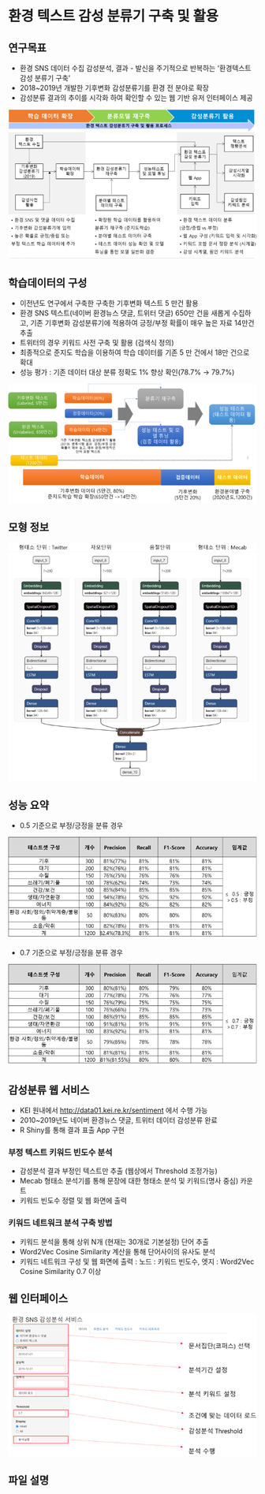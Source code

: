 # 환경 텍스트 감성 분류기 구축 및 활용

## 연구목표
- 환경 SNS 데이터 수집 감성분석, 결과 - 발신을 주기적으로 반복하는 '환경텍스트 감성 분류기 구축'
- 2018~2019년 개발한 기후변화 감성분류기를 환경 전 분야로 확장
- 감성분류 결과의 추이를 시각화 하여 확인할 수 있는 웹 기반 유저 인터페이스 제공 

![](https://github.com/keibigdata/dyjin_2020/blob/master/1_%ED%99%98%EA%B2%BD%20%ED%85%8D%EC%8A%A4%ED%8A%B8_%EA%B0%90%EC%84%B1_%EB%B6%84%EB%A5%98%EA%B8%B0_%EA%B5%AC%EC%B6%95_%EB%B0%8F%20_%ED%99%9C%EC%9A%A9/image/F1.png?raw=true)

## 학습데이터의 구성
- 이전년도 연구에서 구축한 구축한 기후변화 텍스트 5 만건 활용
- 환경 SNS 텍스트(네이버 환경뉴스 댓글, 트위터 댓글) 650만 건을 새롭게 수집하고, 기존 기후변화 감성분류기에 적용하여 긍정/부정 확률이 매우 높은 자료 14만건 추출
- 트위터의 경우 키워드 사전 구축 및 활용 (검색식 정의)
- 최종적으로 준지도 학습을 이용하여 학습 데이터를 기존 5 만 건에서 18만 건으로 확대
- 성능 평가 : 기존 데이터 대상 분류 정확도 1% 향상 확인(78.7% → 79.7%) 

![](https://github.com/keibigdata/dyjin_2020/blob/master/1_%ED%99%98%EA%B2%BD%20%ED%85%8D%EC%8A%A4%ED%8A%B8_%EA%B0%90%EC%84%B1_%EB%B6%84%EB%A5%98%EA%B8%B0_%EA%B5%AC%EC%B6%95_%EB%B0%8F%20_%ED%99%9C%EC%9A%A9/image/F3.png?raw=true)


## 모형 정보

![](https://github.com/keibigdata/dyjin_2020/blob/master/1_%ED%99%98%EA%B2%BD%20%ED%85%8D%EC%8A%A4%ED%8A%B8_%EA%B0%90%EC%84%B1_%EB%B6%84%EB%A5%98%EA%B8%B0_%EA%B5%AC%EC%B6%95_%EB%B0%8F%20_%ED%99%9C%EC%9A%A9/image/F2.png?raw=true)

## 성능 요약
- 0.5 기준으로 부정/긍정을 분류 경우

![](https://github.com/keibigdata/dyjin_2020/blob/master/1_%ED%99%98%EA%B2%BD%20%ED%85%8D%EC%8A%A4%ED%8A%B8_%EA%B0%90%EC%84%B1_%EB%B6%84%EB%A5%98%EA%B8%B0_%EA%B5%AC%EC%B6%95_%EB%B0%8F%20_%ED%99%9C%EC%9A%A9/image/F4.png)

- 0.7 기준으로 부정/긍정을 분류 경우

![](https://github.com/keibigdata/dyjin_2020/blob/master/1_%ED%99%98%EA%B2%BD%20%ED%85%8D%EC%8A%A4%ED%8A%B8_%EA%B0%90%EC%84%B1_%EB%B6%84%EB%A5%98%EA%B8%B0_%EA%B5%AC%EC%B6%95_%EB%B0%8F%20_%ED%99%9C%EC%9A%A9/image/F5.png)

## 감성분류 웹 서비스 
- KEI 원내에서 http://data01.kei.re.kr/sentiment 에서 수행 가능
- 2010~2019년도 네이버 환경뉴스 댓글, 트위터 데이터 감성분류 완료
- R Shiny를 통해 결과 표출 App 구현

### 부정 텍스트 키워드 빈도수 분석
- 감성분석 결과 부정인 텍스트만 추출 (웹상에서 Threshold 조정가능)
- Mecab 형태소 분석기를 통해 문장에 대한 형태소 분석 및 키워드(명사 중심) 카운트
- 키워드 빈도수 정렬 및  웹 화면에 출력

### 키워드 네트워크 분석 구축 방법
- 키워드 분석을 통해 상위 N개 (현재는 30개로 기본설정) 단어 추출
- Word2Vec Cosine Similarity 계산을 통해 단어사이의  유사도 분석
- 키워드 네트워크 구성 및 웹 화면에 출력 : 노드 : 키워드 빈도수, 엣지 : Word2Vec Cosine Similarity 0.7 이상

## 웹 인터페이스


![](https://github.com/keibigdata/dyjin_2020/blob/master/1_%ED%99%98%EA%B2%BD%20%ED%85%8D%EC%8A%A4%ED%8A%B8_%EA%B0%90%EC%84%B1_%EB%B6%84%EB%A5%98%EA%B8%B0_%EA%B5%AC%EC%B6%95_%EB%B0%8F%20_%ED%99%9C%EC%9A%A9/image/F6.png)

## 파일 설명
